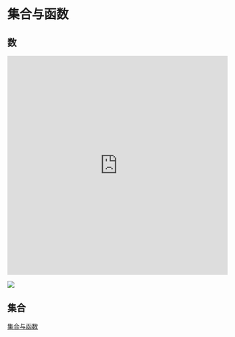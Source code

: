 # 集合与函数

## 数

<iframe id="embed_dom" name="embed_dom" frameborder="0" style="display:block;margin-left:0; margin-top:0;width:100%; height:500px;" src="https://www.processon.com/embed/6417ec40c707d75639089b75"></iframe>


![](https://blogs7245-1256587996.cos.ap-guangzhou.myqcloud.com/img/WX20230320-1.png)

## 集合

[集合与函数](https://mp.weixin.qq.com/s?__biz=MzA5NzQ3NTk2MA==&mid=2651098922&idx=5&sn=325388be97d394b41c744531f8821fc2&chksm=8b50633dbc27ea2bf99bc031ffe9141cd515f31a4e7181b7cb00372e9532881e7c97ae1acd2d&scene=27)

